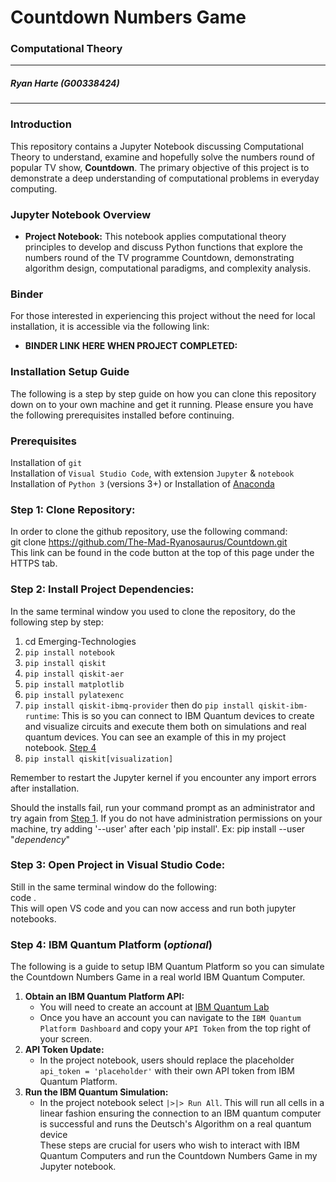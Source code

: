 # **Countdown Numbers Game**

### Computational Theory

---

##### Ryan Harte (G00338424)

---

### **Introduction**

This repository contains a Jupyter Notebook discussing Computational Theory to understand, examine and hopefully solve the numbers round of popular TV show, **Countdown**. The primary objective of this project is to demonstrate a deep understanding of computational problems in everyday computing.

### **Jupyter Notebook Overview**

- **Project Notebook:** This notebook applies computational theory principles to develop and discuss Python functions that explore the numbers round of the TV programme Countdown, demonstrating algorithm design, computational paradigms, and complexity analysis.
### **Binder**
For those interested in experiencing this project without the need for local installation, it is accessible via the following link:
- **BINDER LINK HERE WHEN PROJECT COMPLETED:**<br>

### **Installation Setup Guide**

The following is a step by step guide on how you can clone this repository down on to your own machine and get it running. Please ensure you have the following prerequisites installed before continuing.

### **Prerequisites**

Installation of `git` <br>
Installation of `Visual Studio Code`, with extension `Jupyter` & `notebook`<br>
Installation of `Python 3` (versions 3+)
or
Installation of [Anaconda](https://www.anaconda.com/download/)<br>


<a id="step1"></a>

### **Step 1: Clone Repository:**

In order to clone the github repository, use the following command:<br>
git clone https://github.com/The-Mad-Ryanosaurus/Countdown.git<br>
This link can be found in the code button at the top of this page under the HTTPS tab.

### **Step 2: Install Project Dependencies:**

In the same terminal window you used to clone the repository, do the following step by step:

1. cd Emerging-Technologies
2. `pip install notebook`
3. `pip install qiskit`
4. `pip install qiskit-aer`
5. `pip install matplotlib`
6. `pip install pylatexenc`
7. `pip install qiskit-ibmq-provider` then do `pip install qiskit-ibm-runtime`: This is so you can connect to IBM Quantum devices to create and visualize circuits and execute them both on simulations and real quantum devices. You can see an example of this in my project notebook. [Step 4](#step4)
8. `pip install qiskit[visualization]`

Remember to restart the Jupyter kernel if you encounter any import errors after installation.

Should the installs fail, run your command prompt as an administrator and try again from [Step 1](#step1). If you do not have administration permissions on your machine, try adding '--user' after each 'pip install'. Ex: pip install --user "_dependency_"

### **Step 3: Open Project in Visual Studio Code:**

Still in the same terminal window do the following:<br>
code .<br>
This will open VS code and you can now access and run both jupyter notebooks.

### **Step 4: IBM Quantum Platform (_optional_)**

The following is a guide to setup IBM Quantum Platform so you can simulate the Countdown Numbers Game in a real world IBM Quantum Computer.

1. **Obtain an IBM Quantum Platform API:**<br>
   - You will need to create an account at [IBM Quantum Lab](https://docs.quantum.ibm.com/start/setup-channel#ibm-quantum-platform)
   - Once you have an account you can navigate to the `IBM Quantum Platform Dashboard` and copy your `API Token` from the top right of your screen.
2. **API Token Update:**<br>
   - In the project notebook, users should replace the placeholder `api_token = 'placeholder'` with their own API token from IBM Quantum Platform.
3. **Run the IBM Quantum Simulation:**<br>
   - In the project notebook select `|>|> Run All`. This will run all cells in a linear fashion ensuring the connection to an IBM quantum computer is successful and runs the Deutsch's Algorithm on a real quantum device<br>
     These steps are crucial for users who wish to interact with IBM Quantum Computers and run the Countdown Numbers Game in my Jupyter notebook.
